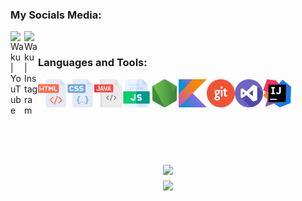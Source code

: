 
### My Socials Media:

[<img align="left" alt="Waku | YouTube" width="22px" src="https://cdn.jsdelivr.net/npm/simple-icons@v3/icons/youtube.svg" />][youtube]
[<img align="left" alt="Waku | Instagram" width="22px" src="https://cdn.jsdelivr.net/npm/simple-icons@v3/icons/instagram.svg" />][instagram]

<br />

### Languages and Tools:

<img align="left" alt="HTML" width="45px" src="https://github.com/maxencedorizon/maxencedorizon/blob/main/imgs/html.png?raw=true" />
<img align="left" alt="CSS" width="45px" src="https://github.com/maxencedorizon/maxencedorizon/blob/main/imgs/css.png?raw=true" />
<img align="left" alt="JAVA" width="45px" src="https://github.com/maxencedorizon/maxencedorizon/blob/main/imgs/java.png?raw=true" />
<img align="left" alt="JS" width="45px" src="https://github.com/maxencedorizon/maxencedorizon/blob/main/imgs/js.png?raw=true" />
<img align="left" alt="NODEJS" width="45px" src="https://github.com/maxencedorizon/maxencedorizon/blob/main/imgs/node-js.png" />
<img align="left" alt="KOTLIN" width="45px" src="https://github.com/maxencedorizon/maxencedorizon/blob/main/imgs/Kotlin_Icon.svg.png?raw=true" />
<img align="left" alt="GIT" width="45px" src="https://github.com/maxencedorizon/maxencedorizon/blob/main/imgs/git.png?raw=true" />
<img align="left" alt="VSCODE" width="45px" src="https://github.com/maxencedorizon/maxencedorizon/blob/main/imgs/visual-studio.png?raw=true" />
<img align="left" alt="INTELLIJ" width="45px" src="https://raw.githubusercontent.com/maxencedorizon/maxencedorizon/main/imgs/IntelliJ_IDEA_Icon.svg.png" />

<br />
<br />
<br />
<br />
<br />
<br />

<h2 align="center">
  <a href="https://github.com/maxencedorizon">
    <img align="center" src="https://github-readme-stats.vercel.app/api/?username=maxencedorizon&show_icons=true&theme=onedark">
  </a>
  <br>
  <a href="https://github.com/maxencedorizon">
    <img align="center" src="https://github-readme-stats.vercel.app/api/top-langs/?username=maxencedorizon&layout=compact&theme=onedark">
  </a>
</h2>




[youtube]: https://www.youtube.com/channel/UCRvpeMTrKoeyNn89-lh3iBg
[instagram]: https://www.instagram.com/maxou_kcdq/
[vscode]: https://code.visualstudio.com/
[website]: https://wakusay.fr/
